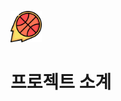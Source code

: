 <img src="/src/main/webapp/resources/img/icon/logo.png"  width="50px" height="50px"> <h1> 프로젝트 소계</h1> </img> 

